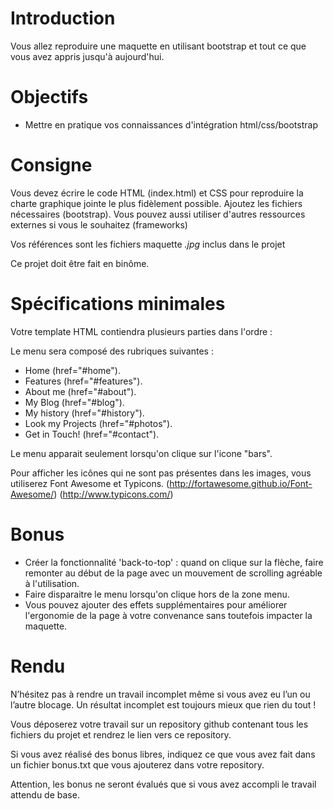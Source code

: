 # Introduction 

Vous allez reproduire une maquette en utilisant bootstrap et tout ce que vous avez appris jusqu'à aujourd'hui.

# Objectifs

* Mettre en pratique vos connaissances d'intégration html/css/bootstrap

# Consigne

Vous devez écrire le code HTML (index.html) et CSS pour reproduire la charte graphique jointe le plus fidèlement possible. Ajoutez les fichiers nécessaires (bootstrap). Vous pouvez aussi utiliser d'autres ressources externes si vous le souhaitez (frameworks)

Vos références sont les fichiers maquette *.jpg* inclus dans le projet

Ce projet doit être fait en binôme.

# Spécifications minimales

Votre template HTML contiendra plusieurs parties dans l'ordre :

<!--* un header ayant pour id ‘home’-->
<!--* une section ayant pour id ‘features’, contenant la seconde partie et son contenu*-->
<!--* une section ayant pour id ‘about’, contenant la troisième partie et son contenu*-->
<!--* une section ayant pour id ‘blog’, contenant la quatrième partie et son contenu*-->
<!--* une section ayant pour id ‘history’, contenant la cinquième partie et son contenu*-->
<!--* une section ayant pour id ‘photos’, contenant la sixième partie et son contenu*-->
<!--* une section ayant pour class ‘partenaires’, contenant la septième partie et son contenu*-->
<!--* une section ayant pour id ‘contact’, contenant la huitième partie et son contenu-->
<!--* un footer-->

Le menu sera composé des rubriques suivantes :
* Home (href="#home").
* Features (href="#features").
* About me (href="#about").
* My Blog (href="#blog").
* My history (href="#history").
* Look my Projects (href="#photos").
* Get in Touch! (href="#contact").

Le menu apparait seulement lorsqu'on clique sur l'icone "bars".

Pour afficher les icônes qui ne sont pas présentes dans les images, vous utiliserez Font Awesome et Typicons.
(http://fortawesome.github.io/Font-Awesome/)
(http://www.typicons.com/)

# Bonus

* Créer la fonctionnalité 'back-to-top' : quand on clique sur la flèche, faire remonter au début de la page avec un mouvement de scrolling agréable à l'utilisation.
* Faire disparaitre le menu lorsqu'on clique hors de la zone menu.
* Vous pouvez ajouter des effets supplémentaires pour améliorer l'ergonomie de la page à votre convenance sans toutefois impacter la maquette.

# Rendu 

N’hésitez pas à rendre un travail incomplet même si vous avez eu l’un ou l’autre blocage. Un résultat incomplet est toujours mieux que rien du tout !

Vous déposerez votre travail sur un repository github contenant tous les fichiers du projet et rendrez le lien vers ce repository.

Si vous avez réalisé des bonus libres, indiquez ce que vous avez fait dans un fichier bonus.txt que vous ajouterez dans votre repository.

Attention, les bonus ne seront évalués que si vous avez accompli le travail attendu de base.
